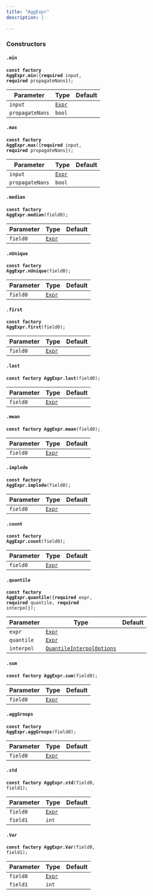 ```yaml
---
title: "AggExpr"
description: |
  
---
```



### Constructors
#### `.min`
<code><strong>const factory AggExpr.min</strong>({<strong>required</strong> input, <strong>required</strong> propagateNans});</code>


Parameter|Type|Default|
-|-|-|
`input`|<code>[Expr]</code>||
`propagateNans`|<code>bool</code>||
#### `.max`
<code><strong>const factory AggExpr.max</strong>({<strong>required</strong> input, <strong>required</strong> propagateNans});</code>


Parameter|Type|Default|
-|-|-|
`input`|<code>[Expr]</code>||
`propagateNans`|<code>bool</code>||
#### `.median`
<code><strong>const factory AggExpr.median</strong>(field0);</code>


Parameter|Type|Default|
-|-|-|
`field0`|<code>[Expr]</code>||
#### `.nUnique`
<code><strong>const factory AggExpr.nUnique</strong>(field0);</code>


Parameter|Type|Default|
-|-|-|
`field0`|<code>[Expr]</code>||
#### `.first`
<code><strong>const factory AggExpr.first</strong>(field0);</code>


Parameter|Type|Default|
-|-|-|
`field0`|<code>[Expr]</code>||
#### `.last`
<code><strong>const factory AggExpr.last</strong>(field0);</code>


Parameter|Type|Default|
-|-|-|
`field0`|<code>[Expr]</code>||
#### `.mean`
<code><strong>const factory AggExpr.mean</strong>(field0);</code>


Parameter|Type|Default|
-|-|-|
`field0`|<code>[Expr]</code>||
#### `.implode`
<code><strong>const factory AggExpr.implode</strong>(field0);</code>


Parameter|Type|Default|
-|-|-|
`field0`|<code>[Expr]</code>||
#### `.count`
<code><strong>const factory AggExpr.count</strong>(field0);</code>


Parameter|Type|Default|
-|-|-|
`field0`|<code>[Expr]</code>||
#### `.quantile`
<code><strong>const factory AggExpr.quantile</strong>({<strong>required</strong> expr, <strong>required</strong> quantile, <strong>required</strong> interpol});</code>


Parameter|Type|Default|
-|-|-|
`expr`|<code>[Expr]</code>||
`quantile`|<code>[Expr]</code>||
`interpol`|<code>[QuantileInterpolOptions]</code>||
#### `.sum`
<code><strong>const factory AggExpr.sum</strong>(field0);</code>


Parameter|Type|Default|
-|-|-|
`field0`|<code>[Expr]</code>||
#### `.aggGroups`
<code><strong>const factory AggExpr.aggGroups</strong>(field0);</code>


Parameter|Type|Default|
-|-|-|
`field0`|<code>[Expr]</code>||
#### `.std`
<code><strong>const factory AggExpr.std</strong>(field0, field1);</code>


Parameter|Type|Default|
-|-|-|
`field0`|<code>[Expr]</code>||
`field1`|<code>int</code>||
#### `.Var`
<code><strong>const factory AggExpr.Var</strong>(field0, field1);</code>


Parameter|Type|Default|
-|-|-|
`field0`|<code>[Expr]</code>||
`field1`|<code>int</code>||

[Expr]: /reference/classes/expr
[QuantileInterpolOptions]: /reference/enums/quantileinterpoloptions